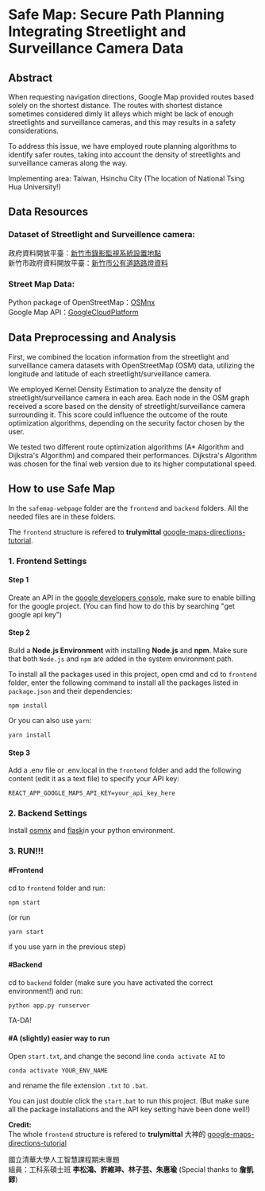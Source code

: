 # Safe Map: Secure Path Planning Integrating Streetlight and Surveillance Camera Data

## Abstract
 When requesting navigation directions, Google Map provided routes based solely on the shortest distance. The routes with shortest distance sometimes considered dimly lit alleys which might be lack of enough streetlights and surveillance cameras, and this may results in a safety considerations.
 
 To address this issue, we have employed route planning algorithms to identify safer routes, taking into account the density of streetlights and surveillance cameras along the way.

 Implementing area: Taiwan, Hsinchu City (The location of National Tsing Hua University!)


## Data Resources

### Dataset of Streetlight and Surveillence camera:
政府資料開放平臺：[新竹市錄影監視系統設置地點](https://data.gov.tw/dataset/67490)  
新竹市政府資料開放平臺：[新竹市公有道路路燈資料](https://opendata.hccg.gov.tw/OpenDataDetail.aspx?n=1&s=159)  

### Street Map Data:
Python package of OpenStreetMap：[OSMnx](https://osmnx.readthedocs.io/en/stable/)  
Google Map API：[GoogleCloudPlatform](https://console.cloud.google.com/)  

## Data Preprocessing and Analysis
First, we combined the location information from the streetlight and surveillance camera datasets with OpenStreetMap (OSM) data, utilizing the longitude and latitude of each streetlight/surveillance camera.

We employed Kernel Density Estimation to analyze the density of streetlight/surveillance camera in each area. Each node in the OSM graph received a score based on the density of streetlight/surveillance camera surrounding it. This score could influence the outcome of the route optimization algorithms, depending on the security factor chosen by the user.

We tested two different route optimization algorithms (A* Algorithm and Dijkstra's Algorithm) and compared their performances. Dijkstra's Algorithm was chosen for the final web version due to its higher computational speed.


## How to use Safe Map

In the `safemap-webpage` folder are the `frontend` and `backend` folders. All the needed files are in these folders.

The `frontend` structure is refered to **trulymittal** [google-maps-directions-tutorial](https://github.com/trulymittal/google-maps-directions-tutorial/tree/master).

### 1. Frontend Settings
#### Step 1
Create an API in the [google developers console](https://console.developers.google.com), make sure to enable billing for the google project. (You can find how to do this by searching "get google api key")  

#### Step 2
Build a **Node.js Environment** with installing **Node.js** and **npm**. Make sure that both `Node.js` and `npm` are added in the system environment path.

To install all the packages used in this project, open cmd and cd to `frontend` folder, enter the following command to install all the packages listed in `package.json` and their dependencies:

    npm install
    
Or you can also use `yarn`:

    yarn install

#### Step 3
Add a .env file or .env.local in the `frontend` folder and add the following content (edit it as a text file) to specify your API key:

    REACT_APP_GOOGLE_MAPS_API_KEY=your_api_key_here
    

### 2. Backend Settings
Install [osmnx](https://osmnx.readthedocs.io/en/stable/installation.html) and [flask](https://flask.palletsprojects.com/en/3.0.x/installation/)in your python environment.


### 3. RUN!!!
#### #Frontend
cd to `frontend` folder and run:

    npm start
    
(or run

    yarn start

if you use yarn in the previous step)

#### #Backend
cd to `backend` folder (make sure you have activated the correct environment!) and run:

    python app.py runserver

TA-DA!


#### #**A (slightly) easier way to run**

Open `start.txt`, and change the second line `conda activate AI` to 

    conda activate YOUR_ENV_NAME

 and rename the file extension `.txt` to `.bat`.

You can just double click the `start.bat` to run this project.
(But make sure all the package installations and the API key setting have been done well!)



**Credit:**  
The whole `frontend` structure is refered to **trulymittal** 大神的 [google-maps-directions-tutorial](https://github.com/trulymittal/google-maps-directions-tutorial/tree/master)  

國立清華大學人工智慧課程期末專題  
組員：工科系碩士班 **李松鴻、許維珅、林子芸、朱惠瑜** (Special thanks to **詹凱錞**)
